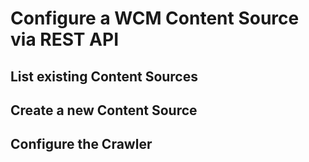 # Configure a WCM Content Source via REST API

## List existing Content Sources

## Create a new Content Source

## Configure the Crawler
